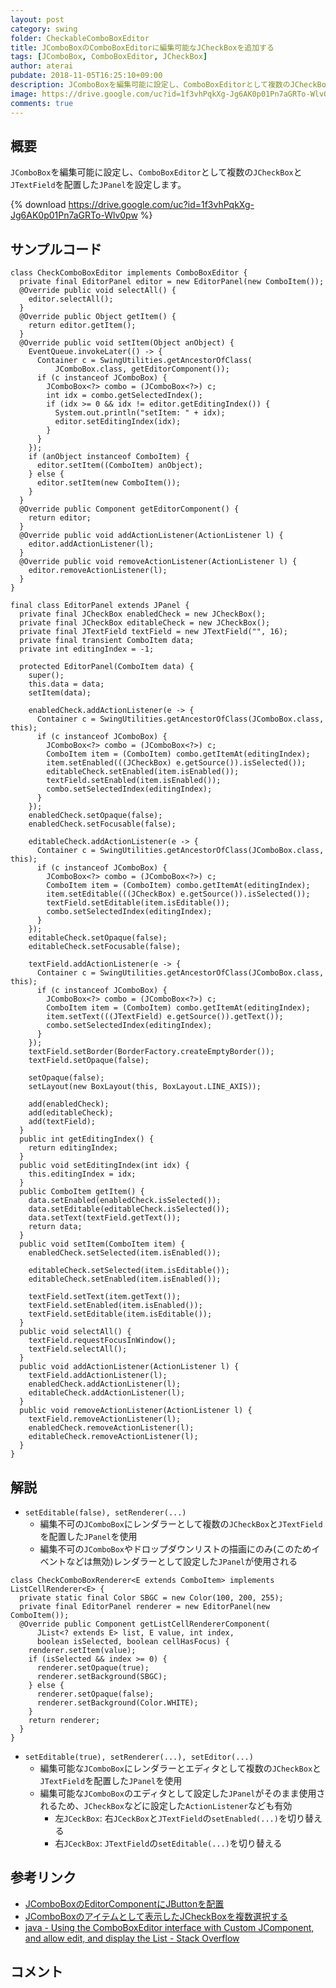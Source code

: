 ```yaml
---
layout: post
category: swing
folder: CheckableComboBoxEditor
title: JComboBoxのComboBoxEditorに編集可能なJCheckBoxを追加する
tags: [JComboBox, ComboBoxEditor, JCheckBox]
author: aterai
pubdate: 2018-11-05T16:25:10+09:00
description: JComboBoxを編集可能に設定し、ComboBoxEditorとして複数のJCheckBoxとJTextFieldを配置したJPanelを設定します。
image: https://drive.google.com/uc?id=1f3vhPqkXg-Jg6AK0p01Pn7aGRTo-Wlv0pw
comments: true
---
```

## 概要
`JComboBox`を編集可能に設定し、`ComboBoxEditor`として複数の`JCheckBox`と`JTextField`を配置した`JPanel`を設定します。

{% download https://drive.google.com/uc?id=1f3vhPqkXg-Jg6AK0p01Pn7aGRTo-Wlv0pw %}

## サンプルコード
<pre class="prettyprint"><code>class CheckComboBoxEditor implements ComboBoxEditor {
  private final EditorPanel editor = new EditorPanel(new ComboItem());
  @Override public void selectAll() {
    editor.selectAll();
  }
  @Override public Object getItem() {
    return editor.getItem();
  }
  @Override public void setItem(Object anObject) {
    EventQueue.invokeLater(() -&gt; {
      Container c = SwingUtilities.getAncestorOfClass(
          JComboBox.class, getEditorComponent());
      if (c instanceof JComboBox) {
        JComboBox&lt;?&gt; combo = (JComboBox&lt;?&gt;) c;
        int idx = combo.getSelectedIndex();
        if (idx &gt;= 0 &amp;&amp; idx != editor.getEditingIndex()) {
          System.out.println("setItem: " + idx);
          editor.setEditingIndex(idx);
        }
      }
    });
    if (anObject instanceof ComboItem) {
      editor.setItem((ComboItem) anObject);
    } else {
      editor.setItem(new ComboItem());
    }
  }
  @Override public Component getEditorComponent() {
    return editor;
  }
  @Override public void addActionListener(ActionListener l) {
    editor.addActionListener(l);
  }
  @Override public void removeActionListener(ActionListener l) {
    editor.removeActionListener(l);
  }
}

final class EditorPanel extends JPanel {
  private final JCheckBox enabledCheck = new JCheckBox();
  private final JCheckBox editableCheck = new JCheckBox();
  private final JTextField textField = new JTextField("", 16);
  private final transient ComboItem data;
  private int editingIndex = -1;

  protected EditorPanel(ComboItem data) {
    super();
    this.data = data;
    setItem(data);

    enabledCheck.addActionListener(e -&gt; {
      Container c = SwingUtilities.getAncestorOfClass(JComboBox.class, this);
      if (c instanceof JComboBox) {
        JComboBox&lt;?&gt; combo = (JComboBox&lt;?&gt;) c;
        ComboItem item = (ComboItem) combo.getItemAt(editingIndex);
        item.setEnabled(((JCheckBox) e.getSource()).isSelected());
        editableCheck.setEnabled(item.isEnabled());
        textField.setEnabled(item.isEnabled());
        combo.setSelectedIndex(editingIndex);
      }
    });
    enabledCheck.setOpaque(false);
    enabledCheck.setFocusable(false);

    editableCheck.addActionListener(e -&gt; {
      Container c = SwingUtilities.getAncestorOfClass(JComboBox.class, this);
      if (c instanceof JComboBox) {
        JComboBox&lt;?&gt; combo = (JComboBox&lt;?&gt;) c;
        ComboItem item = (ComboItem) combo.getItemAt(editingIndex);
        item.setEditable(((JCheckBox) e.getSource()).isSelected());
        textField.setEditable(item.isEditable());
        combo.setSelectedIndex(editingIndex);
      }
    });
    editableCheck.setOpaque(false);
    editableCheck.setFocusable(false);

    textField.addActionListener(e -&gt; {
      Container c = SwingUtilities.getAncestorOfClass(JComboBox.class, this);
      if (c instanceof JComboBox) {
        JComboBox&lt;?&gt; combo = (JComboBox&lt;?&gt;) c;
        ComboItem item = (ComboItem) combo.getItemAt(editingIndex);
        item.setText(((JTextField) e.getSource()).getText());
        combo.setSelectedIndex(editingIndex);
      }
    });
    textField.setBorder(BorderFactory.createEmptyBorder());
    textField.setOpaque(false);

    setOpaque(false);
    setLayout(new BoxLayout(this, BoxLayout.LINE_AXIS));

    add(enabledCheck);
    add(editableCheck);
    add(textField);
  }
  public int getEditingIndex() {
    return editingIndex;
  }
  public void setEditingIndex(int idx) {
    this.editingIndex = idx;
  }
  public ComboItem getItem() {
    data.setEnabled(enabledCheck.isSelected());
    data.setEditable(editableCheck.isSelected());
    data.setText(textField.getText());
    return data;
  }
  public void setItem(ComboItem item) {
    enabledCheck.setSelected(item.isEnabled());

    editableCheck.setSelected(item.isEditable());
    editableCheck.setEnabled(item.isEnabled());

    textField.setText(item.getText());
    textField.setEnabled(item.isEnabled());
    textField.setEditable(item.isEditable());
  }
  public void selectAll() {
    textField.requestFocusInWindow();
    textField.selectAll();
  }
  public void addActionListener(ActionListener l) {
    textField.addActionListener(l);
    enabledCheck.addActionListener(l);
    editableCheck.addActionListener(l);
  }
  public void removeActionListener(ActionListener l) {
    textField.removeActionListener(l);
    enabledCheck.removeActionListener(l);
    editableCheck.removeActionListener(l);
  }
}
</code></pre>

## 解説
- `setEditable(false), setRenderer(...)`
    - 編集不可の`JComboBox`にレンダラーとして複数の`JCheckBox`と`JTextField`を配置した`JPanel`を使用
    - 編集不可の`JComboBox`やドロップダウンリストの描画にのみ(このためイベントなどは無効)レンダラーとして設定した`JPanel`が使用される

<!-- dummy comment line for breaking list -->

<pre class="prettyprint"><code>class CheckComboBoxRenderer&lt;E extends ComboItem&gt; implements ListCellRenderer&lt;E&gt; {
  private static final Color SBGC = new Color(100, 200, 255);
  private final EditorPanel renderer = new EditorPanel(new ComboItem());
  @Override public Component getListCellRendererComponent(
      JList&lt;? extends E&gt; list, E value, int index,
      boolean isSelected, boolean cellHasFocus) {
    renderer.setItem(value);
    if (isSelected &amp;&amp; index &gt;= 0) {
      renderer.setOpaque(true);
      renderer.setBackground(SBGC);
    } else {
      renderer.setOpaque(false);
      renderer.setBackground(Color.WHITE);
    }
    return renderer;
  }
}
</code></pre>

- `setEditable(true), setRenderer(...), setEditor(...)`
    - 編集可能な`JComboBox`にレンダラーとエディタとして複数の`JCheckBox`と`JTextField`を配置した`JPanel`を使用
    - 編集可能な`JComboBox`のエディタとして設定した`JPanel`がそのまま使用されるため、`JCheckBox`などに設定した`ActionListener`なども有効
        - 左`JCeckBox`: 右`JCeckBox`と`JTextField`の`setEnabled(...)`を切り替える
        - 右`JCeckBox`: `JTextField`の`setEditable(...)`を切り替える

<!-- dummy comment line for breaking list -->

## 参考リンク
- [JComboBoxのEditorComponentにJButtonを配置](https://ateraimemo.com/Swing/ButtonInComboEditor.html)
- [JComboBoxのアイテムとして表示したJCheckBoxを複数選択する](https://ateraimemo.com/Swing/CheckedComboBox.html)
- [java - Using the ComboBoxEditor interface with Custom JComponent, and allow edit, and display the List - Stack Overflow](https://stackoverflow.com/questions/53037906/using-the-comboboxeditor-interface-with-custom-jcomponent-and-allow-edit-and-d)

<!-- dummy comment line for breaking list -->

## コメント
